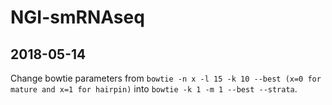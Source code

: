 # NGI-smRNAseq

## 2018-05-14
Change bowtie parameters from `bowtie -n x -l 15 -k 10 --best (x=0 for mature and x=1 for hairpin)` into `bowtie -k 1 -m 1 --best --strata`.
